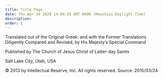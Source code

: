 ```yaml
---
title: Title Page
date: Thu Apr 16 2020 14:09:59 GMT-0600 (Mountain Daylight Time)
description: 
order: 1
---
```


<p>
  Translated out of the Original Greek: and with the Former Translations
  Diligently Compared and Revised, by His Majesty&#x2019;s Special Command
</p>
<div class="publish-info">
  <p>Published by The Church of Jesus Christ of Latter-day Saints</p>
  <p>Salt Lake City, Utah, USA</p>
</div>
<div class="copyright-info">
  <p>
    &#xA9; 2013 by Intellectual Reserve, Inc. All rights reserved. Source:
    2015/03/24
  </p>
</div>
